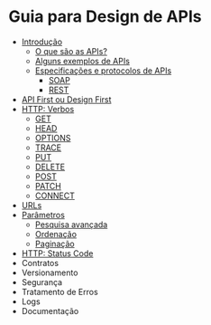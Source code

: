 # Guia para Design de APIs

- [Introdução](introduction.md)
  - [O que são as APIs?](introduction.md#o-que-são-as-apis)
  - [Alguns exemplos de APIs](introduction.md#alguns-exemplos-de-apis)
  - [Especificações e protocolos de APIs](introduction.md#especificações-e-protocolos-de-apis)
    - [SOAP](introduction.md#soap)
    - [REST](introduction.md#rest)
- [API First ou Design First](design-first.md)
- [HTTP: Verbos](http-verbs.md)
  - [GET](http-verbs.md#get)
  - [HEAD](http-verbs.md#head)
  - [OPTIONS](http-verbs.md#options)
  - [TRACE](http-verbs.md#trace)
  - [PUT](http-verbs.md#put)
  - [DELETE](http-verbs.md#delete)
  - [POST](http-verbs.md#post)
  - [PATCH](http-verbs.md#patch)
  - [CONNECT](http-verbs.md#connect)
- [URLs](urls.md)
- [Parâmetros](parameters.md)
  - [Pesquisa avançada](parameters.md#pesquisa-avançada-1)
  - [Ordenação](parameters.md#ordenação-2)
  - [Paginação](parameters.md#paginação) 
- [HTTP: Status Code](http-status-code.md)
- Contratos
- Versionamento
- Segurança
- Tratamento de Erros
- Logs
- Documentação
